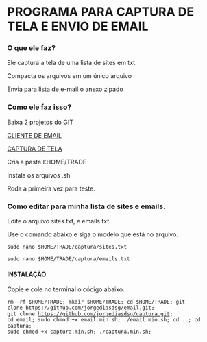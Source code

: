 <h1>PROGRAMA PARA CAPTURA DE TELA E ENVIO DE EMAIL</h1>

<h3>O que ele faz?</h3>

<p>Ele captura a tela de uma lista de sites em txt.</p>

<p>Compacta os arquivos em um único arquivo</p>

<p>Envia para lista de e-mail o anexo zipado</p>

<h3>Como ele faz isso?</h3>

<p>Baixa 2 projetos do GIT</p>

<a href="https://github.com/jorgediasdsg/email.git">CLIENTE DE EMAIL</a>

<a href="https://github.com/jorgediasdsg/captura.git">CAPTURA DE TELA</a>

<p>Cria a pasta £HOME/TRADE</p>

<p>Instala os arquivos .sh</p>

<p>Roda a primeira vez para teste.</p>

<h3>Como editar para minha lista de sites e emails.</h3>

<p>Edite o arquivo sites.txt, e emails.txt.</p>

<p>Use o comando abaixo e siga o modelo que está no arquivo.</p>

<code>sudo nano $HOME/TRADE/captura/sites.txt</code>

<code>sudo nano $HOME/TRADE/captura/emails.txt</code>

<h4>INSTALAÇÃO</h4>

<p>Copie e cole no terminal o código abaixo.</p>

<code>rm -rf $HOME/TRADE; mkdir $HOME/TRADE; cd $HOME/TRADE; git clone https://github.com/jorgediasdsg/email.git; git clone https://github.com/jorgediasdsg/captura.git; cd email; sudo chmod +x email.min.sh; ./email.min.sh; cd ..; cd captura; sudo chmod +x captura.min.sh; ./captura.min.sh;</code>
